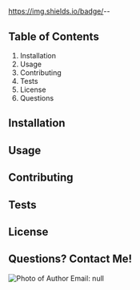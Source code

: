 # 
https://img.shields.io/badge/<LABEL>-<MESSAGE>-<COLOR>            


## Table of Contents
1. Installation
1. Usage
1. Contributing
1. Tests
1. License
1. Questions

## Installation


## Usage


## Contributing


## Tests


## License


## Questions? Contact Me!
![Photo of Author](https://avatars1.githubusercontent.com/u/60618427?v=4)
Email: null